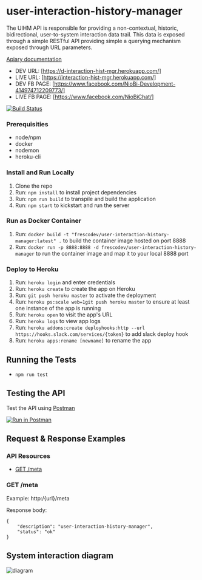 # user-interaction-history-manager

The UIHM API is responsible for providing a non-contextual, historic, bidirectional, user-to-system interaction data trail. This data is exposed through a simple RESTful API providing simple a querying mechanism exposed through URL parameters.

[Apiary documentation](http://docs.userinteractionhistorymanagerapi.apiary.io/#)

* DEV URL: [https://d-interaction-hist-mgr.herokuapp.com/]
* LIVE URL: [https://interaction-hist-mgr.herokuapp.com/]
* DEV FB PAGE: [https://www.facebook.com/NioBi-Development-414974712209773/]
* LIVE FB PAGE: [https://www.facebook.com/NioBiChat/]


[![Build Status](https://travis-ci.org/FrescoDev/user-interaction-history-manager.svg?branch=master)](https://travis-ci.org/FrescoDev/user-interaction-history-manager.)


### Prerequisities

* node/npm
* docker
* nodemon
* heroku-cli

### Install and Run Locally

1. Clone the repo
2. Run: ```npm install``` to install project dependencies
3. Run: ```npm run build``` to transpile and build the application
4. Run: ```npm start``` to kickstart and run the server

### Run as Docker Container

1. Run: ```docker build -t "frescodev/user-interaction-history-manager:latest" .``` to build the container image hosted on port 8888
2. Run: ```docker run -p 8888:8888 -d frescodev/user-interaction-history-manager``` to run the container image and map it to your local 8888 port

### Deploy to Heroku

1. Run: ```heroku login``` and enter credentials
2. Run: ```heroku create``` to create the app on Heroku
3. Run: ```git push heroku master``` to activate the deployment
4. Run: ```heroku ps:scale web=1git push heroku master``` to ensure at least one instance of the app is running
5. Run: ```heroku open``` to visit the app's URL
6. Run: ```heroku logs``` to view app logs
7. Run: ```heroku addons:create deployhooks:http --url https://hooks.slack.com/services/{token}``` to add slack deploy hook
8. Run: ```heroku apps:rename [newname]``` to rename the app

## Running the Tests

- ```npm run test```

## Testing the API

Test the API using [Postman](https://www.getpostman.com/collections/{id})

[![Run in Postman](https://run.pstmn.io/button.svg)](https://app.getpostman.com/run-collection/{id})

## Request & Response Examples

### API Resources

  - [GET /meta](#get-meta)

### GET /meta

Example: http:/{url}/meta

Response body:

    {
        "description": "user-interaction-history-manager",
        "status": "ok"
    }

## System interaction diagram

![diagram](http://i.imgur.com/qQax3qW.png)